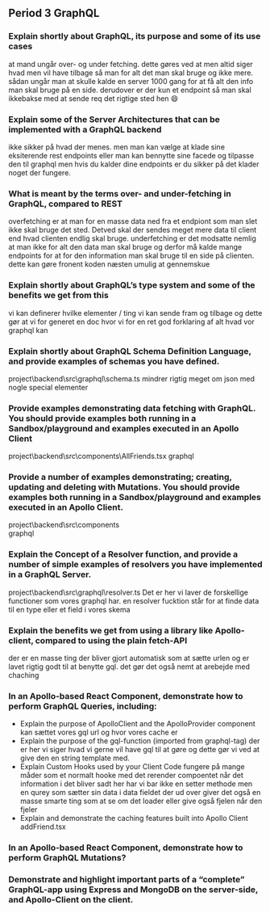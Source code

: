 ## Period 3 GraphQL
 

### Explain shortly about GraphQL, its purpose and some of its use cases
at mand ungår over- og under fetching. dette gøres ved at men altid siger hvad men vil have tilbage så man for alt det man skal bruge og ikke mere. sådan ungår man at skulle kalde en server 1000 gang for at få alt den info man skal bruge på en side. derudover er der kun et endpoint så man skal ikkebakse med at sende req det rigtige sted hen :smile: 

### Explain some of the Server Architectures that can be implemented with a GraphQL backend
ikke sikker på hvad der menes. men man kan vælge at klade sine eksiterende rest endpoints eller man kan bennytte sine facede og tilpasse den til graphql men hvis du kalder dine endpoints er du sikker på det klader noget der fungere.

### What is meant by the terms over- and under-fetching in GraphQL, compared to REST
overfetching er at man for en masse data ned fra et endpiont som man slet ikke skal bruge det sted. Detved skal der sendes meget mere data til client end hvad clienten endlig skal bruge.
underfetching er det modsatte nemlig at man ikke for alt den data man skal bruge og derfor må kalde mange endpoints for at for den information man skal bruge til en side på clienten. dette kan gøre fronent koden næsten umulig at gennemskue

### Explain shortly about GraphQL’s type system and some of the benefits we get from this
vi kan definerer hvilke elementer / ting vi kan sende fram og tilbage og dette gør at vi for generet en doc hvor vi for en ret god forklaring af alt hvad vor graphql kan

### Explain shortly about GraphQL Schema Definition Language, and provide examples of schemas you have defined.
project\backend\src\graphql\schema.ts
mindrer rigtig meget om json med nogle special elementer 
### Provide examples demonstrating data fetching with GraphQL. You should provide examples both running in a Sandbox/playground and examples executed in an Apollo Client
project\backend\src\components\AllFriends.tsx
graphql

### Provide a number of examples demonstrating; creating, updating and deleting with Mutations. You should provide examples both running in a Sandbox/playground and examples executed in an Apollo Client.
project\backend\src\components\
graphql
### Explain the Concept of a Resolver function, and provide a number of simple examples of resolvers you have implemented in a GraphQL Server.
project\backend\src\graphql\resolver.ts
Det er her vi laver de forskellige functioner som vores graphql har.
en resolver fucktion står for at finde data til en type eller et field i vores skema
### Explain the benefits we get from using a library like Apollo-client, compared to using the plain fetch-API
der er en masse ting der bliver gjort automatisk som at sætte urlen og er lavet rigtig godt til at benytte gql. det gør det også nemt at arebejde med chaching

### In an Apollo-based React Component, demonstrate how to perform GraphQL Queries, including:

-   Explain the purpose of ApolloClient and the ApolloProvider component
    kan sættet vores gql url og hvor vores cache er
-   Explain the purpose of the gql-function (imported from graphql-tag)
    der er her vi siger hvad vi gerne vil have gql til at gøre og dette gør vi ved at give den en string template med.
-   Explain Custom Hooks used by your Client Code
    fungere på mange måder som et normalt hooke med det rerender compoentet når det information i det bliver sadt her har vi bar ikke en setter methode men en qurey som sætter sin data i data fieldet der ud over giver det også en masse smarte ting som at se om det loader eller give også fjelen når den fjeler
-   Explain and demonstrate the caching features built into Apollo Client
    addFriend.tsx

### In an Apollo-based React Component, demonstrate how to perform GraphQL Mutations?

### Demonstrate and highlight important parts of a “complete” GraphQL-app using Express and MongoDB on the server-side, and Apollo-Client on the client.